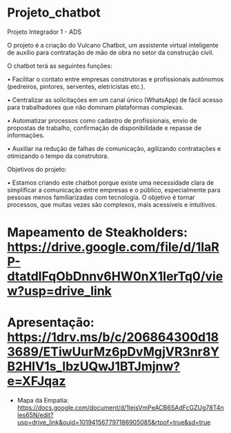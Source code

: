# Projeto_chatbot

Projeto Integrador 1 - ADS

O projeto é a criação do Vulcano Chatbot, um assistente virtual inteligente de auxílio para contratação de mão de obra no setor da construção civil.
 
O chatbot terá as seguintes funções:

•	Facilitar o contato entre empresas construtoras e profissionais autônomos (pedreiros, pintores, serventes, eletricistas etc.).

• Centralizar as solicitações em um canal único (WhatsApp) de fácil acesso para trabalhadores que não dominam plataformas complexas.

•	Automatizar processos como cadastro de profissionais, envio de propostas de trabalho, confirmação de disponibilidade e repasse de informações.

•	Auxiliar na redução de falhas de comunicação, agilizando contratações e otimizando o tempo da construtora.

Objetivos do projeto:

•	Estamos criando este chatbot porque existe uma necessidade clara de simplificar a comunicação entre empresas e o público, especialmente para pessoas menos familiarizadas com tecnologia. O objetivo é tornar processos, que muitas vezes são complexos, mais acessíveis e intuitivos.

# Mapeamento de Steakholders: https://drive.google.com/file/d/1IaRP-dtatdlFqObDnnv6HW0nX1IerTq0/view?usp=drive_link

# Apresentação: https://1drv.ms/b/c/206864300d183689/ETiwUurMz6pDvMgjVR3nr8YB2HIV1s_lbzUQwJ1BTJmjnw?e=XFJqaz

* Mapa da Empatia: https://docs.google.com/document/d/1IejsVmPeACB6SAdFcGZUg78T4nles65N/edit?usp=drive_link&ouid=101941567797186905085&rtpof=true&sd=true
